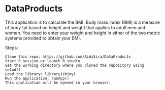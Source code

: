 DataProducts
============
This application is to calculate the BMI. Body mass index (BMI) is a measure of body fat based on height and weight that applies to adult men and women. You need to enter your weight and height in either of the two metric systems provided to obtain your BMI.

Steps:

    Clone this repo: https://github.com/AidaSira/DataProducts
    Start R session or launch R studio
    Set the working directory where you cloned the repository using setwd()
    Load the library: library(shiny)
    Run the application: runApp()
    This application will be opened in your browser. 
